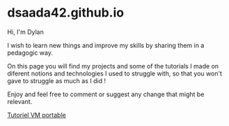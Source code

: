 # dsaada42.github.io

Hi, I'm Dylan

I wish to learn new things and improve my skills by sharing them in a pedagogic way.

On this page you will find my projects and some of the tutorials I made on diferent notions and technologies I used to struggle with, so that you won't gave to struggle as much as I did !

Enjoy and feel free to comment or suggest any change that might be relevant.

[Tutoriel VM portable](https://dsaada42.github.io/Mise%20en%20place%20VM%20+%20environnement%20de%20travail%20portab%205dc01721a0e04842a0cc4764f63592fa)
